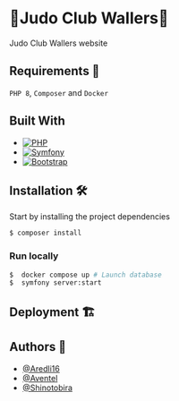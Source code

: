 # 🥋Judo Club Wallers🥋

Judo Club Wallers website

## Requirements 🚨

`PHP 8`, `Composer` and `Docker`

## Built With

- [![PHP](https://img.shields.io/badge/php-%23777BB4.svg?style=for-the-badge&logo=php&logoColor=white)](https://www.php.net/)
- [![Symfony](https://img.shields.io/badge/symfony-%23000000.svg?style=for-the-badge&logo=symfony&logoColor=white)](https://symfony.com/)   
- [![Bootstrap](https://img.shields.io/badge/Bootstrap-563D7C?style=for-the-badge&logo=bootstrap&logoColor=white)](https://getbootstrap.com)

## Installation 🛠️

Start by installing the project dependencies

```bash
$ composer install
```

### Run locally

```bash
$  docker compose up # Launch database
$  symfony server:start
```

## Deployment 🏗️

## Authors 👀

- [@Aredli16](https://www.github.com/Aredli16)
- [@Aventel](https://www.github.com/Aventel)
- [@Shinotobira](https://www.github.com/Shinotobira)
